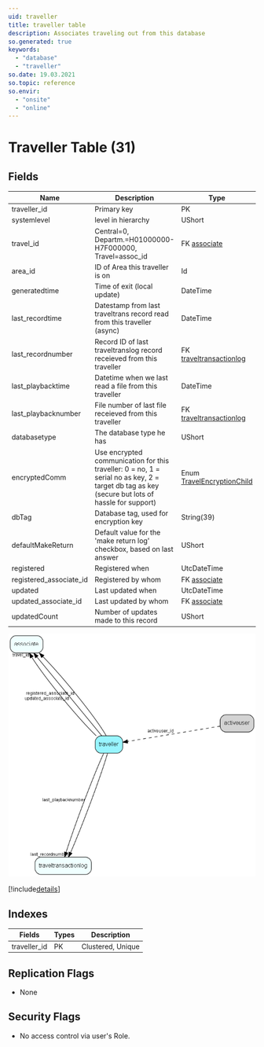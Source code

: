 ```yaml
---
uid: traveller
title: traveller table
description: Associates traveling out from this database
so.generated: true
keywords:
  - "database"
  - "traveller"
so.date: 19.03.2021
so.topic: reference
so.envir:
  - "onsite"
  - "online"
---
```


# Traveller Table (31)

## Fields

| Name | Description | Type | Null |
|------|-------------|------|:----:|
|traveller\_id|Primary key|PK| |
|systemlevel|level in hierarchy|UShort|&#x25CF;|
|travel\_id|Central=0, Departm.=H01000000-H7F000000, Travel=assoc_id|FK [associate](associate.md)|&#x25CF;|
|area\_id|ID of Area this traveller is on|Id|&#x25CF;|
|generatedtime|Time of exit (local update)|DateTime|&#x25CF;|
|last\_recordtime|Datestamp from last traveltrans record read from this traveller (async)|DateTime|&#x25CF;|
|last\_recordnumber|Record ID of last traveltranslog record receieved from this traveller|FK [traveltransactionlog](traveltransactionlog.md)|&#x25CF;|
|last\_playbacktime|Datetime when we last read a file from this traveller|DateTime|&#x25CF;|
|last\_playbacknumber|File number of last file receieved from this traveller|FK [traveltransactionlog](traveltransactionlog.md)|&#x25CF;|
|databasetype|The database type he has|UShort|&#x25CF;|
|encryptedComm|Use encrypted communication for this traveller: 0 = no, 1 = serial no as key, 2 = target db tag as key (secure but lots of hassle for support)|Enum [TravelEncryptionChild](enums\EnumTravelEncryptionChild.md)|&#x25CF;|
|dbTag|Database tag, used for encryption key|String(39)|&#x25CF;|
|defaultMakeReturn|Default value for the &apos;make return log&apos; checkbox, based on last answer|UShort|&#x25CF;|
|registered|Registered when|UtcDateTime| |
|registered\_associate\_id|Registered by whom|FK [associate](associate.md)| |
|updated|Last updated when|UtcDateTime| |
|updated\_associate\_id|Last updated by whom|FK [associate](associate.md)| |
|updatedCount|Number of updates made to this record|UShort| |


![traveller table relationship diagram](media\traveller.png)

[!include[details](./includes/traveller.md)]

## Indexes

| Fields | Types | Description |
|--------|-------|-------------|
|traveller\_id |PK |Clustered, Unique |

## Replication Flags

* None

## Security Flags

* No access control via user's Role.

